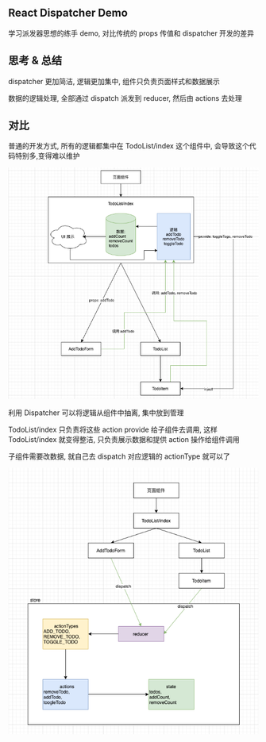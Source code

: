 ## React Dispatcher Demo

学习派发器思想的练手 demo, 对比传统的 props 传值和 dispatcher 开发的差异

## 思考 & 总结

dispatcher 更加简洁, 逻辑更加集中, 组件只负责页面样式和数据展示

数据的逻辑处理, 全部通过 dispatch 派发到 reducer, 然后由 actions 去处理

## 对比

普通的开发方式, 所有的逻辑都集中在 TodoList/index 这个组件中, 会导致这个代码特别多,变得难以维护

![](https://raw.githubusercontent.com/liaohui5/images/main/images/202207271349247.png)

利用 Dispatcher 可以将逻辑从组件中抽离, 集中放到管理

TodoList/index 只负责将这些
action provide 给子组件去调用, 这样 TodoList/index 就变得整洁,
只负责展示数据和提供 action 操作给组件调用

子组件需要改数据, 就自己去 dispatch 对应逻辑的 actionType 就可以了

![](https://raw.githubusercontent.com/liaohui5/images/main/images/202207271336780.png)


